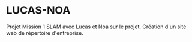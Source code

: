 # LUCAS-NOA
Projet Mission 1 SLAM avec Lucas et Noa sur le projet. Création d'un site web de répertoire d'entreprise.
